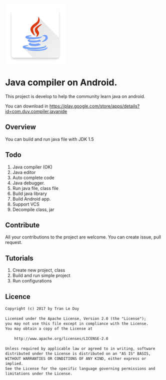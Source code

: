 ![ICON](art/icons/mipmap-xxxhdpi/ic_launcher.png)

# Java compiler on Android.

This project is develop to help the community learn java on android.

You can download in https://play.google.com/store/apps/details?id=com.duy.compiler.javanide

## Overview
You can build and run java file with JDK 1.5

## Todo

1. Java compiler (OK)
2. Java editor
3. Auto complete code
4. Java debugger.
5. Run java file, class file
6. Build java library
7. Build Android app.
8. Support VCS
9. Decompile class, jar

## Contribute

All your contributions to the project are welcome. You can create issue, pull request.

## Tutorials

1. Create new project, class
2. Build and run simple project
3. Run configurations

## Licence

    Copyright (c) 2017 by Tran Le Duy

    Licensed under the Apache License, Version 2.0 (the "License");
    you may not use this file except in compliance with the License.
    You may obtain a copy of the License at

        http://www.apache.org/licenses/LICENSE-2.0

    Unless required by applicable law or agreed to in writing, software
    distributed under the License is distributed on an "AS IS" BASIS,
    WITHOUT WARRANTIES OR CONDITIONS OF ANY KIND, either express or implied.
    See the License for the specific language governing permissions and
    limitations under the License.

